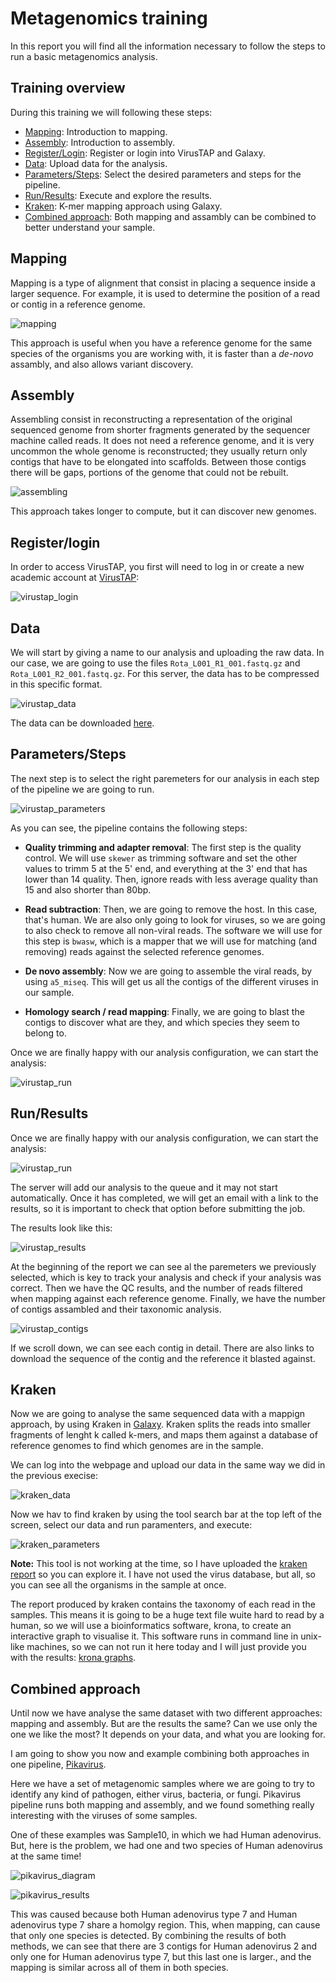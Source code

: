 # Metagenomics training

In this report you will find all the information necessary to follow the steps to run a basic metagenomics analysis.

## Training overview
During this training we will following these steps:
* [Mapping](#mapping): Introduction to mapping.
* [Assembly](#assembly): Introduction to assembly.
* [Register/Login](#register/login): Register or login into VirusTAP and Galaxy.
* [Data](#data): Upload data for the analysis.
* [Parameters/Steps](#parameters/steps): Select the desired parameters and steps for the pipeline.
* [Run/Results](#run/results): Execute and explore the results.
* [Kraken](#kraken): K-mer mapping approach using Galaxy.
* [Combined approach](#combinedapproach): Both mapping and assambly can be combined to better understand your sample.

## Mapping

Mapping is a type of alignment that consist in placing a sequence inside a larger sequence. For example, it is used to determine the position of a read or contig in a reference genome.

![mapping](https://software.broadinstitute.org/software/igv/sites/cancerinformatics.org.igv/files/images/del_multiple.jpg)

This approach is useful when you have a reference genome for the same species of the organisms you are working with, it is faster than a *de-novo* assambly, and also allows variant discovery.

## Assembly

Assembling consist in reconstructing a representation of the original sequenced genome from shorter fragments generated by the sequencer machine called reads. It does not need a reference genome, and it is very uncommon the whole genome is reconstructed; they usually return only contigs that have to be elongated into scaffolds. Between those contigs there will be gaps, portions of the genome that could not be rebuilt.

![assembling](https://i0.wp.com/thesequencingcenter.com/wp-content/uploads/2019/01/denovo_assembly.jpg?w=1000&ssl=1)

This approach takes longer to compute, but it can discover new genomes.

## Register/login

In order to access VirusTAP, you first will need to log in or create a new academic account at [VirusTAP](https://gph.niid.go.jp/virustap/system_in):

![virustap_login](../docs/images/virustap_login.png)

## Data

We will start by giving a name to our analysis and uploading the raw data. In our case, we are going to use the files `Rota_L001_R1_001.fastq.gz` and `Rota_L001_R2_001.fastq.gz`. For this server, the data has to be compressed in this specific format.

![virustap_data](../docs/images/virustap_data.png)

The data can be downloaded [here](https://we.tl/t-jMLNdSmn2K).

## Parameters/Steps

The next step is to select the right paremeters for our analysis in each step of the pipeline we are going to run.

![virustap_parameters](../docs/images/virustap_parameters.png)

As you can see, the pipeline contains the following steps:

- **Quality trimming and adapter removal**: The first step is the quality control. We will use `skewer` as trimming software and set the other values to trimm 5 at the 5' end, and everything at the 3' end that has lower than 14 quality. Then, ignore reads with less average quality than 15 and also shorter than 80bp.

- **Read subtraction**: Then, we are going to remove the host. In this case, that's human. We are also only going to look for viruses, so we are going to also check to remove all non-viral reads. The software we will use for this step is `bwasw`, which is a mapper that we will use for matching (and removing) reads against the selected reference genomes.

- **De novo assembly**: Now we are going to assemble the viral reads, by using `a5_miseq`. This will get us all the contigs of the different viruses in our sample.

- **Homology search / read mapping**: Finally, we are going to blast the contigs to discover what are they, and which species they seem to belong to.

Once we are finally happy with our analysis configuration, we can start the analysis:

![virustap_run](../docs/images/virustap_run.png)

## Run/Results

Once we are finally happy with our analysis configuration, we can start the analysis:

![virustap_run](../docs/images/virustap_run.png)

The server will add our analysis to the queue and it may not start automatically. Once it has completed, we will get an email with a link to the results, so it is important to check that option before submitting the job.

The results look like this:

![virustap_results](../docs/images/virustap_results.png)

At the beginning of the report we can see al the paremeters we previously selected, which is key to track your analysis and check if your analysis was correct. Then we have the QC results, and the number of reads filtered when mapping against each reference genome. Finally, we have the number of contigs assambled and their taxonomic analysis.

![virustap_contigs](../docs/images/virustap_contigs.png)

If we scroll down, we can see each contig in detail. There are also links to download the sequence of the contig and the reference it blasted against.

## Kraken

Now we are going to analyse the same sequenced data with a mappign approach, by using Kraken in [Galaxy](https://usegalaxy.org/). Kraken splits the reads into smaller fragments of lenght k called k-mers, and maps them against a database of reference genomes to find which genomes are in the sample.

We can log into the webpage and upload our data in the same way we did in the previous execise:

![kraken_data](../docs/images/kraken_data.png)

Now we hav to find kraken by using the tool search bar at the top left of the screen, select our data and run paramenters, and execute:

![kraken_parameters](../docs/images/kraken_parameters.png)

**Note:** This tool is not working at the time, so I have uploaded the [kraken report](../docs/images/kraken_Rota.report) so you can explore it. I have not used the virus database, but all, so you can see all the organisms in the sample at once.

The report produced by kraken contains the taxonomy of each read in the samples. This means it is going to be a huge text file wuite hard to read by a human, so we will use a bioinformatics software, krona, to create an interactive graph to visualise it. This software runs in command line in unix-like machines, so we can not run it here today and I will just provide you with the results: [krona graphs](../docs/images/kraken_Rota.report.krona.html).


## Combined approach

Until now we have analyse the same dataset with two different approaches: mapping and assembly. But are the results the same? Can we use only the one we like the most? It depends on your data, and what you are looking for.

I am going to show you now and example combining both approaches in one pipeline, [Pikavirus](https://github.com/BU-ISCIII/PikaVirus).

Here we have a set of metagenomic samples where we are going to try to identify any kind of pathogen, either virus, bacteria, or fungi. Pikavirus pipeline runs both mapping and assembly, and we found something really interesting with the viruses of some samples.

One of these examples was Sample10, in which we had Human adenovirus. But, here is the problem, we had one and two species of Human adenovirus at the same time!

![pikavirus_diagram](../docs/images/pikavirus_diagram.png)

![pikavirus_results](../docs/images/pikavirus_results.png)

This was caused because both Human adenovirus type 7 and Human adenovirus type 7 share a homolgy region. This, when mapping, can cause that only one species is detected. By combining the results of both methods, we can see that there are 3 contigs for Human adenovirus 2 and only one for Human adenovirus type 7, but this last one is larger., and the mapping is similar across all of them in both species.
